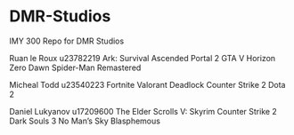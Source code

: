 # DMR-Studios
IMY 300 Repo for DMR Studios

Ruan le Roux u23782219
Ark: Survival Ascended
Portal 2
GTA V
Horizon Zero Dawn
Spider-Man Remastered

Micheal Todd u23540223
Fortnite
Valorant
Deadlock
Counter Strike 2
Dota 2

Daniel Lukyanov u17209600
The Elder Scrolls V: Skyrim
Counter Strike 2
Dark Souls 3
No Man’s Sky
Blasphemous
